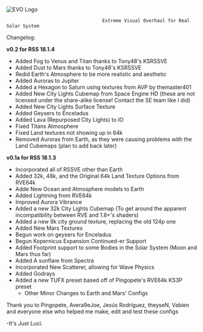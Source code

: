 ![EVO Logo](https://i.imgur.com/n3Rpzy9.png)

                                       Extreme Visual Overhaul for Real Solar System 

Changelog:

  **v0.2 for RSS 18.1.4**

  * Added Fog to Venus and Titan thanks to Tony48's KSRSSVE
  * Added Dust to Mars thanks to Tony48's KSRSSVE
  * Redid Earth's Atmosphere to be more realistic and aesthetic
  * Added Auroras to Jupiter
  * Added a Hexagon to Saturn using textures from AVP by themaster401
  * Added New City Lights Cubemap from Space Engine HD (these are not licensed under the share-alike license! Contact the SE team like I did)
  * Added New City Lights Surface Texture
  * Added Geysers to Enceladus
  * Added Lava (Repurposed City Lights) to IO
  * Fixed Titans Atmosphere
  * Fixed Land textures not showing up in 64k
  * Removed Auroras from Earth, as they were causing problems with the Land Cubemaps (plan to add back later)

  **v0.1a for RSS 18.1.3**

  * Incorporated all of RSSVE other than Earth
  * Added 32k, 48k, and the Original 64k Land Texture Options from RVE64k
  * Adde New Ocean and Atmosphere models to Earth
  * Added Lightning from RVE64k
  * Improved Aurora Vibrance
  * Added a new 32k City Lights Cubemap (To get around the apparent incompatibility between RVE and 1.8+'s shaders)
  * Added a new 8k city ground texture, replacing the old 124p one
  * Added New Mars Textures
  * Begun work on geysers for Enceladus
  * Begun Kopernicus Expansion Continued-er Support
  * Added Footprint support to some Bodies in the Solar System (Moon and Mars thus far)	
  * Added A sunflare from Spectra
  * Incorporated New Scatterer, allowing for Wave Physics
  * Added Godrays
  * Added a new TUFX preset based off of Pingopete's RVE64k KS3P preset
    * Other Minor Changes to Earth and Mars' Configs






Thank you to Pingopete, Avera9eJoe, Jesús Rodríguez, theyseN, Vabien and everyone else who helped me make, edit and test these configs


-It's Just Luci.
